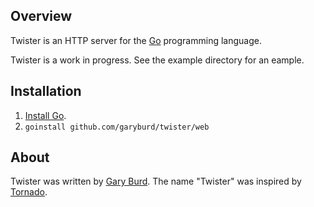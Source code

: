 ## Overview

Twister is an HTTP server for the [Go](http://golang.org/) programming language.

Twister is a work in progress.  See the example directory for an eample.

## Installation

1. [Install Go](http://golang.org/doc/install.html).
2. `goinstall github.com/garyburd/twister/web`

## About

Twister was written by [Gary Burd](http://gary.beagledreams.com/). The name
"Twister" was inspired by [Tornado](http://tornadoweb.org/").

